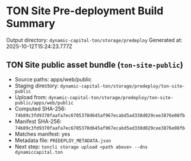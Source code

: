 # TON Site Pre-deployment Build Summary

Output directory: `dynamic-capital-ton/storage/predeploy`
Generated at: 2025-10-12T15:24:23.777Z

## TON Site public asset bundle (`ton-site-public`)

- Source paths: apps/web/public
- Staging directory: `dynamic-capital-ton/storage/predeploy/ton-site-public`
- Upload from: `dynamic-capital-ton/storage/predeploy/ton-site-public/apps/web/public`
- Computed SHA-256: `74b89c3fd9370faafa7ec6705370d645af967ecabd5ad338d029cee3876e08fb`
- Manifest SHA-256: `74b89c3fd9370faafa7ec6705370d645af967ecabd5ad338d029cee3876e08fb`
- Matches manifest: yes
- Metadata file: `PREDEPLOY_METADATA.json`
- Next step: `toncli storage upload <path above> --dns dynamiccapital.ton`

